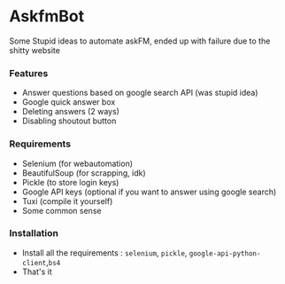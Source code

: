# AskfmBot
Some Stupid ideas to automate askFM, ended up with failure due to the shitty website 

### Features 
- Answer questions based on google search API (was stupid idea)
- Google quick answer box 
- Deleting answers (2 ways)
- Disabling shoutout button

### Requirements 
- Selenium (for webautomation)
- BeautifulSoup (for scrapping, idk)
- Pickle (to store login keys)
- Google API keys (optional if you want to answer using google search)
- Tuxi (compile it yourself)
- Some common sense

### Installation
- Install all the requirements : ```selenium```, ```pickle```, ```google-api-python-client```,```bs4```
- That's it
